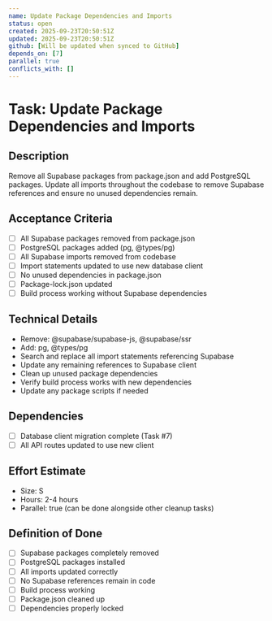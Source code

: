 ```yaml
---
name: Update Package Dependencies and Imports
status: open
created: 2025-09-23T20:50:51Z
updated: 2025-09-23T20:50:51Z
github: [Will be updated when synced to GitHub]
depends_on: [7]
parallel: true
conflicts_with: []
---
```


# Task: Update Package Dependencies and Imports

## Description
Remove all Supabase packages from package.json and add PostgreSQL packages. Update all imports throughout the codebase to remove Supabase references and ensure no unused dependencies remain.

## Acceptance Criteria
- [ ] All Supabase packages removed from package.json
- [ ] PostgreSQL packages added (pg, @types/pg)
- [ ] All Supabase imports removed from codebase
- [ ] Import statements updated to use new database client
- [ ] No unused dependencies in package.json
- [ ] Package-lock.json updated
- [ ] Build process working without Supabase dependencies

## Technical Details
- Remove: @supabase/supabase-js, @supabase/ssr
- Add: pg, @types/pg
- Search and replace all import statements referencing Supabase
- Update any remaining references to Supabase client
- Clean up unused package dependencies
- Verify build process works with new dependencies
- Update any package scripts if needed

## Dependencies
- [ ] Database client migration complete (Task #7)
- [ ] All API routes updated to use new client

## Effort Estimate
- Size: S
- Hours: 2-4 hours
- Parallel: true (can be done alongside other cleanup tasks)

## Definition of Done
- [ ] Supabase packages completely removed
- [ ] PostgreSQL packages installed
- [ ] All imports updated correctly
- [ ] No Supabase references remain in code
- [ ] Build process working
- [ ] Package.json cleaned up
- [ ] Dependencies properly locked
